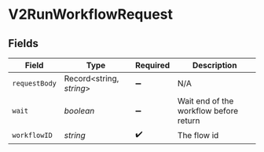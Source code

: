 # V2RunWorkflowRequest


## Fields

| Field                                  | Type                                   | Required                               | Description                            |
| -------------------------------------- | -------------------------------------- | -------------------------------------- | -------------------------------------- |
| `requestBody`                          | Record<string, *string*>               | :heavy_minus_sign:                     | N/A                                    |
| `wait`                                 | *boolean*                              | :heavy_minus_sign:                     | Wait end of the workflow before return |
| `workflowID`                           | *string*                               | :heavy_check_mark:                     | The flow id                            |